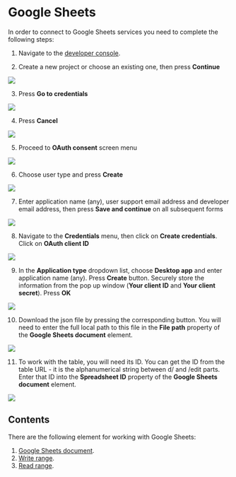 # Google Sheets

&#x20;In order to connect to Google Sheets services you need to complete the following steps:

1. Navigate to the [developer console](https://console.developers.google.com/flows/enableapi?apiid=sheets.googleapis.com).

2. Create a new project or choose an existing one, then press **Continue**

![](<../../../.gitbook/assets/image (226).png>)

3. Press **Go to credentials**

![](<../../../.gitbook/assets/image (126).png>)

4. Press **Cancel**

![](<../../../.gitbook/assets/image (176).png>)

5. Proceed to **OAuth consent** screen menu

![](<../../../.gitbook/assets/image (225).png>)

6. Choose user type and press **Create**

![](<../../../.gitbook/assets/image (230).png>)

7. Enter application name (any), user support email address and developer email address, then press **Save and continue** on all subsequent forms

![](<../../../.gitbook/assets/image (262).png>)

8. Navigate to the **Credentials** menu, then click on **Create credentials**. Click on **OAuth client ID**

![](<../../../.gitbook/assets/image (200).png>)

9. In the **Application type** dropdown list, choose **Desktop app** and enter application name (any). Press **Create** button. Securely store the information from the pop up window (**Your client ID** and **Your client secret**). Press **OK**

![](<../../../.gitbook/assets/image (288).png>)

10. Download the json file by pressing the corresponding button. You will need to enter the full local path to this file in the **File path** property of the **Google Sheets document** element.

![](<../../../.gitbook/assets/image (264).png>)

11. To work with the table, you will need its ID. You can get the ID from the table URL - it is the alphanumerical string between d/ and /edit parts. Enter that ID into the **Spreadsheet ID** property of the **Google Sheets document** element.

![](<../../../.gitbook/assets/image (208).png>)

## Contents

There are the following element for working with Google Sheets:

1. [Google Sheets document](https://docs.primo-rpa.ru/primo-rpa-eng/g_elements/el_basic/gsheets/el_gsheets_document).
2. [Write range](https://docs.primo-rpa.ru/primo-rpa-eng/g_elements/el_basic/gsheets/el_gsheets_writerange).
3. [Read range](https://docs.primo-rpa.ru/primo-rpa-eng/g_elements/el_basic/gsheets/el_gsheets_readrange).
